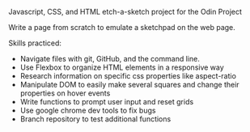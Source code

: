 Javascript, CSS, and HTML etch-a-sketch project for the Odin Project

Write a page from scratch to emulate a sketchpad on the web page.

Skills practiced:
- Navigate files with git, GitHub, and the command line.
- Use Flexbox to organize HTML elements in a responsive way
- Research information on specific css properties like aspect-ratio
- Manipulate DOM to easily make several squares and change their properties on hover events
- Write functions to prompt user input and reset grids
- Use google chrome dev tools to fix bugs
- Branch repository to test additional functions